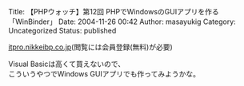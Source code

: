 Title: 【PHPウォッチ】第12回 PHPでWindowsのGUIアプリを作る「WinBinder」
Date: 2004-11-26 00:42
Author: masayukig
Category: Uncategorized
Status: published

[itpro.nikkeibp.co.jp](http://itpro.nikkeibp.co.jp/members/ITPro/oss/20041110/152408/index.shtml)(閲覧には会員登録(無料)が必要)

Visual Basicは高くて買えないので、  
こういうやつでWindows GUIアプリでも作ってみようかな。
